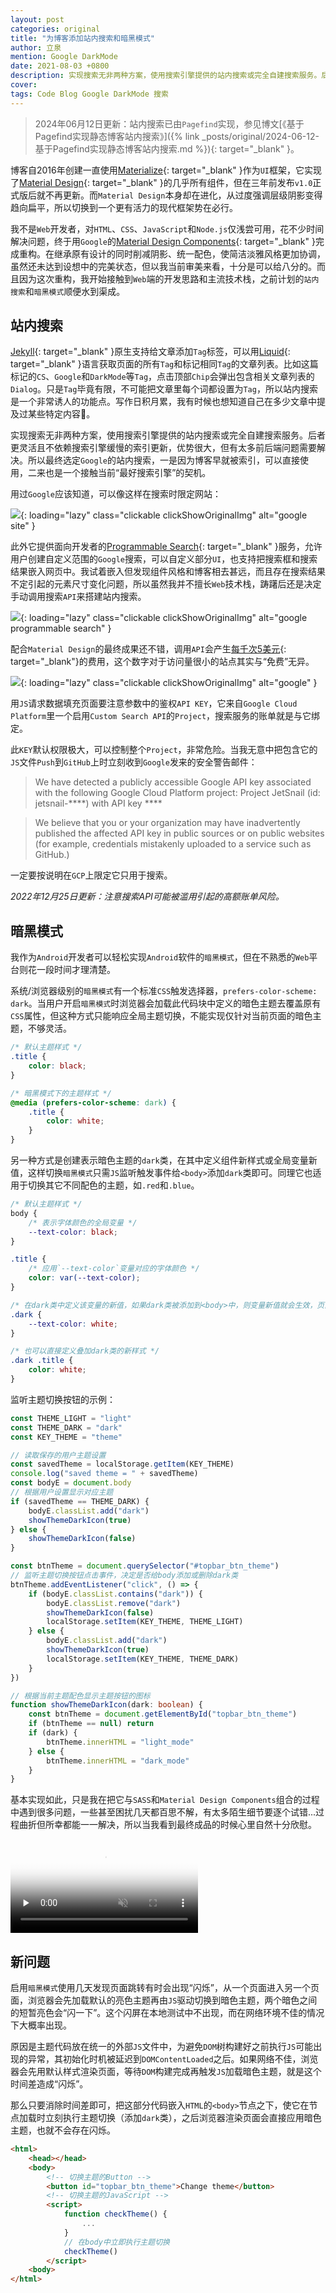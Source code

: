 ```yaml
---
layout: post
categories: original
title: "为博客添加站内搜索和暗黑模式"
author: 立泉
mention: Google DarkMode
date: 2021-08-03 +0800
description: 实现搜索无非两种方案，使用搜索引擎提供的站内搜索或完全自建搜索服务。后者更灵活且不依赖搜索引擎缓慢的索引更新，优势很大，不过有太多前后端问题需要解决，暂不适合。所以最终选定Google的站内搜索。
cover: 
tags: Code Blog Google DarkMode 搜索
---
```


> 2024年06月12日更新：站内搜索已由`Pagefind`实现，参见博文[《基于Pagefind实现静态博客站内搜索》]({% link _posts/original/2024-06-12-基于Pagefind实现静态博客站内搜索.md %}){: target="_blank" }。

博客自2016年创建一直使用[Materialize](https://materializecss.com){: target="_blank" }作为`UI`框架，它实现了[Material Design](https://material.io/design){: target="_blank" }的几乎所有组件，但在三年前发布`v1.0`正式版后就不再更新。而`Material Design`本身却在进化，从过度强调层级阴影变得趋向扁平，所以切换到一个更有活力的现代框架势在必行。

我不是`Web`开发者，对`HTML`、`CSS`、`JavaScript`和`Node.js`仅浅尝可用，花不少时间解决问题，终于用`Google`的[Material Design Components](https://github.com/material-components/material-components-web){: target="_blank" }完成重构。在继承原有设计的同时削减阴影、统一配色，使简洁淡雅风格更加协调，虽然还未达到设想中的完美状态，但以我当前审美来看，十分是可以给八分的。而且因为这次重构，我开始接触到`Web`端的开发思路和主流技术栈，之前计划的`站内搜索`和`暗黑模式`顺便水到渠成。

## 站内搜索

[Jekyll](https://jekyllrb.com){: target="_blank" }原生支持给文章添加`Tag`标签，可以用[Liquid](https://jekyllrb.com/docs/posts/#tags){: target="_blank" }语言获取页面的所有`Tag`和标记相同`Tag`的文章列表。比如这篇标记的`CS`、`Google`和`DarkMode`等`Tag`，点击顶部`Chip`会弹出包含相关文章列表的`Dialog`。只是`Tag`毕竟有限，不可能把文章里每个词都设置为`Tag`，所以站内搜索是一个非常诱人的功能点。写作日积月累，我有时候也想知道自己在多少文章中提及过某些特定内容🤔。

实现搜索无非两种方案，使用搜索引擎提供的站内搜索或完全自建搜索服务。后者更灵活且不依赖搜索引擎缓慢的索引更新，优势很大，但有太多前后端问题需要解决。所以最终选定`Google`的站内搜索，一是因为博客早就被索引，可以直接使用，二来也是一个接触当前“最好搜索引擎”的契机。

用过`Google`应该知道，可以像这样在搜索时限定网站：

![](https://apqx.oss-cn-hangzhou.aliyuncs.com/blog/original/20210803/google_site.webp){: loading="lazy" class="clickable clickShowOriginalImg" alt="google site" }

此外它提供面向开发者的[Programmable Search](https://cse.google.com/cse/all){: target="_blank" }服务，允许用户创建自定义范围的`Google`搜索，可以自定义部分`UI`，也支持把搜索框和搜索结果嵌入网页中。我试着嵌入但发现组件风格和博客相去甚远，而且存在搜索结果不定引起的元素尺寸变化问题，所以虽然我并不擅长`Web`技术栈，踌躇后还是决定手动调用搜索`API`来搭建站内搜索。

![](https://apqx.oss-cn-hangzhou.aliyuncs.com/blog/original/20210803/google_programmable_search.webp){: loading="lazy" class="clickable clickShowOriginalImg" alt="google programmable search" }

配合`Material Design`的最终成果还不错，调用`API`会产生[每千次5美元](https://developers.google.com/custom-search/docs/overview){: target="_blank"}的费用，这个数字对于访问量很小的站点其实与“免费”无异。

![](https://apqx.oss-cn-hangzhou.aliyuncs.com/blog/original/20210803/google_apqx.webp){: loading="lazy" class="clickable clickShowOriginalImg" alt="google" }

用`JS`请求数据填充页面要注意参数中的鉴权`API KEY`，它来自`Google Cloud Platform`里一个启用`Custom Search API`的`Project`，搜索服务的账单就是与它绑定。

此`KEY`默认权限极大，可以控制整个`Project`，非常危险。当我无意中把包含它的`JS`文件`Push`到`GitHub`上时立刻收到`Google`发来的安全警告邮件：

> We have detected a publicly accessible Google API key associated with the following Google Cloud Platform project: Project JetSnail (id: jetsnail-\*\*\*\*) with API key \*\*\*\*

> We believe that you or your organization may have inadvertently published the affected API key in public sources or on public websites (for example, credentials mistakenly uploaded to a service such as GitHub.)

一定要按说明在`GCP`上限定它只用于搜索。

*2022年12月25日更新：注意搜索API可能被滥用引起的高额账单风险。*

## 暗黑模式

我作为`Android`开发者可以轻松实现`Android`软件的`暗黑模式`，但在不熟悉的`Web`平台则花一段时间才理清楚。

系统/浏览器级别的`暗黑模式`有一个标准`CSS`触发选择器，`prefers-color-scheme: dark`。当用户开启`暗黑模式`时浏览器会加载此代码块中定义的暗色主题去覆盖原有`CSS`属性，但这种方式只能响应全局主题切换，不能实现仅针对当前页面的暗色主题，不够灵活。

```css
/* 默认主题样式 */
.title {
    color: black;
}

/* 暗黑模式下的主题样式 */
@media (prefers-color-scheme: dark) {
    .title {
        color: white;
    }
}
```

另一种方式是创建表示暗色主题的`dark`类，在其中定义组件新样式或全局变量新值，这样切换`暗黑模式`只需`JS`监听触发事件给`<body>`添加`dark`类即可。同理它也适用于切换其它不同配色的主题，如`.red`和`.blue`。

```css
/* 默认主题样式 */
body {
    /* 表示字体颜色的全局变量 */
    --text-color: black;
}

.title {
    /* 应用`--text-color`变量对应的字体颜色 */
    color: var(--text-color);
}

/* 在dark类中定义该变量的新值，如果dark类被添加到<body>中，则变量新值就会生效，页面也随之变化 */
.dark {
    --text-color: white;
}

/* 也可以直接定义叠加dark类的新样式 */
.dark .title {
    color: white;
}
```

监听主题切换按钮的示例：

```ts
const THEME_LIGHT = "light"
const THEME_DARK = "dark"
const KEY_THEME = "theme"

// 读取保存的用户主题设置
const savedTheme = localStorage.getItem(KEY_THEME)
console.log("saved theme = " + savedTheme)
const bodyE = document.body
// 根据用户设置显示对应主题
if (savedTheme == THEME_DARK) {
    bodyE.classList.add("dark")
    showThemeDarkIcon(true)
} else {
    showThemeDarkIcon(false)
}

const btnTheme = document.querySelector("#topbar_btn_theme")
// 监听主题切换按钮点击事件，决定是否给body添加或删除dark类
btnTheme.addEventListener("click", () => {
    if (bodyE.classList.contains("dark")) {
        bodyE.classList.remove("dark")
        showThemeDarkIcon(false)
        localStorage.setItem(KEY_THEME, THEME_LIGHT)
    } else {
        bodyE.classList.add("dark")
        showThemeDarkIcon(true)
        localStorage.setItem(KEY_THEME, THEME_DARK)
    }
})

// 根据当前主题配色显示主题按钮的图标
function showThemeDarkIcon(dark: boolean) {
    const btnTheme = document.getElementById("topbar_btn_theme")
    if (btnTheme == null) return
    if (dark) {
        btnTheme.innerHTML = "light_mode"
    } else {
        btnTheme.innerHTML = "dark_mode"
    }
}
```

基本实现如此，只是我在把它与`SASS`和`Material Design Components`组合的过程中遇到很多问题，一些甚至困扰几天都百思不解，有太多陌生细节要逐个试错...过程曲折但所幸都能一一解决，所以当我看到最终成品的时候心里自然十分欣慰。

<video playsinline controls muted loop preload="none" poster="https://apqx.oss-cn-hangzhou.aliyuncs.com/blog/original/20210803/theme_change_poster.webp" style="aspect-ratio: 3360/2100 auto;">
    <source src="https://apqx.oss-cn-hangzhou.aliyuncs.com/blog/original/20210803/theme_change_h265.mp4" type='video/mp4; codecs="hvc1.1.6.H123.90"' />
    <source src="https://apqx.oss-cn-hangzhou.aliyuncs.com/blog/original/20210803/theme_change_av1.mp4" type='video/mp4; codecs="av01.0.08M.08.0.111.01.01.01.0"' />
    <source src="https://apqx.oss-cn-hangzhou.aliyuncs.com/blog/original/20210803/theme_change_h264.mp4" type='video/mp4' />
</video>

## 新问题

启用`暗黑模式`使用几天发现页面跳转有时会出现“闪烁”，从一个页面进入另一个页面，浏览器会先加载默认的亮色主题再由`JS`驱动切换到暗色主题，两个暗色之间的短暂亮色会“闪一下”。这个闪屏在本地测试中不出现，而在网络环境不佳的情况下大概率出现。

原因是主题代码放在统一的外部`JS`文件中，为避免`DOM`树构建好之前执行`JS`可能出现的异常，其初始化时机被延迟到`DOMContentLoaded`之后。如果网络不佳，浏览器会先用默认样式渲染页面，等待`DOM`构建完成再触发`JS`加载暗色主题，就是这个时间差造成“闪烁”。

那么只要消除时间差即可，把这部分代码嵌入`HTML`的`<body>`节点之下，使它在节点加载时立刻执行主题切换（添加`dark`类），之后浏览器渲染页面会直接应用暗色主题，也就不会存在闪烁。

```html
<html>
    <head></head>
    <body>
        <!-- 切换主题的Button -->
        <button id="topbar_btn_theme">Change theme</button>
        <!-- 切换主题的JavaScript -->
        <script>
            function checkTheme() {
                ...
            }
            // 在body中立即执行主题切换
            checkTheme()
        </script>
    <body>
</html>
```